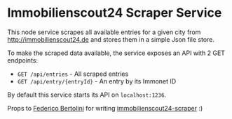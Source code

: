 # Immobilienscout24 Scraper Service

This node service scrapes all available entries for a given city from http://immobilienscout24.de and stores them in a simple Json file store.

To make the scraped data available, the service exposes an API with 2 GET endpoints:
* `GET /api/entries` - All scraped entries
* `GET /api/entry/{entryId}` - An entry by its Immonet ID

By default this service starts its API on `localhost:1236`.

Props to [Federico Bertolini](https://github.com/fedebertolini) for writing [immobilienscout24-scraper](https://github.com/fedebertolini/immobilienscout24-scraper) :)
